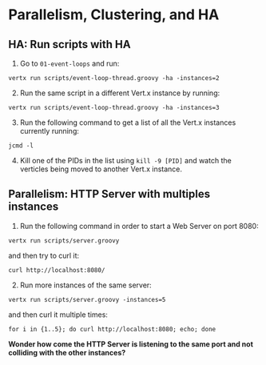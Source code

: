 # Parallelism, Clustering, and HA

## HA: Run scripts with HA

1. Go to ```01-event-loops``` and run:

```
vertx run scripts/event-loop-thread.groovy -ha -instances=2
```

2. Run the same script in a different Vert.x instance by running:

```
vertx run scripts/event-loop-thread.groovy -ha -instances=3
```

3. Run the following command to get a list of all the Vert.x instances currently running:

```
jcmd -l
```

4. Kill one of the PIDs in the list using ```kill -9 [PID]``` and watch the verticles being moved to another Vert.x instance.

## Parallelism: HTTP Server with multiples instances

1. Run the following command in order to start a Web Server on port 8080:

```
vertx run scripts/server.groovy
```

and then try to curl it:

```
curl http://localhost:8080/
```

2. Run more instances of the same server:

```
vertx run scripts/server.groovy -instances=5
```

and then curl it multiple times:

```
for i in {1..5}; do curl http://localhost:8080; echo; done
```

**Wonder how come the HTTP Server is listening to the same port and not colliding with the other instances?**